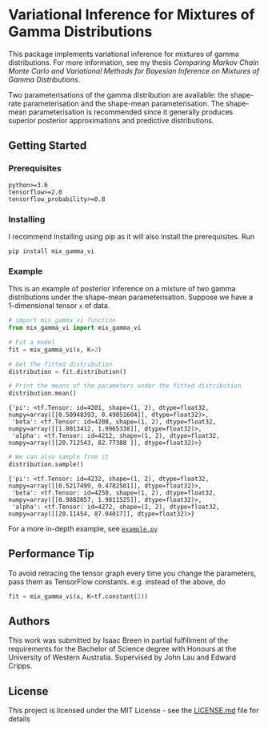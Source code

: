# Variational Inference for Mixtures of Gamma Distributions

This package implements variational inference for mixtures of gamma distributions. For more information, see my thesis *Comparing Markov Chain Monte Carlo and Variational Methods for Bayesian Inference on Mixtures of Gamma Distributions*.

Two parameterisations of the gamma distribution are available: the shape-rate parameterisation and the shape-mean parameterisation. The shape-mean parameterisation is recommended since it generally produces superior posterior approximations and predictive distributions.

## Getting Started

### Prerequisites

```
python>=3.6
tensorflow>=2.0
tensorflow_probability>=0.8
```

### Installing

I recommend installing using pip as it will also install the prerequisites. Run

```
pip install mix_gamma_vi
```

### Example

This is an example of posterior inference on a mixture of two gamma distributions under the shape-mean parameterisation. Suppose we have a 1-dimensional tensor `x` of data.

```python
# import mix_gamma_vi function
from mix_gamma_vi import mix_gamma_vi

# Fit a model
fit = mix_gamma_vi(x, K=2)

# Get the fitted distribution
distribution = fit.distribution()

# Print the means of the parameters under the fitted distribution
distribution.mean()
``` 
```
{'pi': <tf.Tensor: id=4201, shape=(1, 2), dtype=float32, numpy=array([[0.50948393, 0.49051604]], dtype=float32)>,
 'beta': <tf.Tensor: id=4208, shape=(1, 2), dtype=float32, numpy=array([[1.0013412, 1.9965338]], dtype=float32)>,
 'alpha': <tf.Tensor: id=4212, shape=(1, 2), dtype=float32, numpy=array([[20.712543, 82.77388 ]], dtype=float32)>}
```

```python
# We can also sample from it
distribution.sample()
```
```
{'pi': <tf.Tensor: id=4232, shape=(1, 2), dtype=float32, numpy=array([[0.5217499, 0.4782501]], dtype=float32)>,
 'beta': <tf.Tensor: id=4250, shape=(1, 2), dtype=float32, numpy=array([[0.9882057, 1.9811525]], dtype=float32)>,
 'alpha': <tf.Tensor: id=4272, shape=(1, 2), dtype=float32, numpy=array([[20.11454, 87.04017]], dtype=float32)>}
```

For a more in-depth example, see [`example.py`](https://github.com/IsaacBreen/MixGammaVI/blob/master/example.ipynb)

## Performance Tip

To avoid retracing the tensor graph every time you change the parameters, pass them as TensorFlow constants. e.g. instead of the above, do

```python
fit = mix_gamma_vi(x, K=tf.constant(2))
```

## Authors

This work was submitted by Isaac Breen in partial fulfillment of the requirements for the Bachelor of Science degree with Honours at the University of Western Australia. Supervised by John Lau and Edward Cripps.

## License

This project is licensed under the MIT License - see the [LICENSE.md](LICENSE.md) file for details
